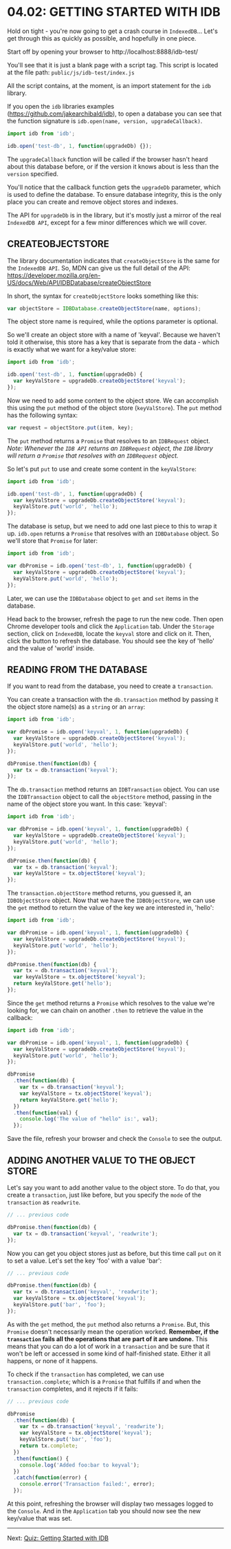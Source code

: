 # 04.02: GETTING STARTED WITH IDB

Hold on tight - you're now going to get a crash course in `IndexedDB`... Let's get through this as quickly as possible, and hopefully in one piece.

Start off by opening your browser to http://localhost:8888/idb-test/

You'll see that it is just a blank page with a script tag. This script is located at the file path: `public/js/idb-test/index.js`

All the script contains, at the moment, is an import statement for the `idb` library.

If you open the `idb` libraries examples (https://github.com/jakearchibald/idb), to open a database you can see that the function signature is `idb.open(name, version, upgradeCallback)`.

```js
import idb from 'idb';

idb.open('test-db', 1, function(upgradeDb) {});
```

The `upgradeCallback` function will be called if the browser hasn't heard about this database before, or if the version it knows about is less than the `version` specified.

You'll notice that the callback function gets the `upgradeDb` parameter, which is used to define the database. To ensure database integrity, this is the only place you can create and remove object stores and indexes.

The API for `upgradeDb` is in the library, but it's mostly just a mirror of the real `IndexedDB API`, except for a few minor differences which we will cover.

## CREATEOBJECTSTORE

The library documentation indicates that `createObjectStore` is the same for the `IndexedDB API`. So, MDN can give us the full detail of the API: https://developer.mozilla.org/en-US/docs/Web/API/IDBDatabase/createObjectStore

In short, the syntax for `createObjectStore` looks something like this:

```js
var objectStore = IDBDatabase.createObjectStore(name, options);
```

The object store name is required, while the options parameter is optional.

So we'll create an object store with a name of 'keyval'. Because we haven't told it otherwise, this store has a key that is separate from the data - which is exactly what we want for a key/value store:

```js
import idb from 'idb';

idb.open('test-db', 1, function(upgradeDb) {
  var keyValStore = upgradeDb.createObjectStore('keyval');
});
```

Now we need to add some content to the object store. We can accomplish this using the `put` method of the object store (`keyValStore`). The `put` method has the following syntax:

```js
var request = objectStore.put(item, key);
```

The `put` method returns a `Promise` that resolves to an `IDBRequest` object. _Note: Whenever the `IDB API` returns an `IDBRequest` object, the `IDB` library will return a `Promise` that resolves with an `IDBRequest` object._

So let's put `put` to use and create some content in the `keyValStore`:

```js
import idb from 'idb';

idb.open('test-db', 1, function(upgradeDb) {
  var keyValStore = upgradeDb.createObjectStore('keyval');
  keyValStore.put('world', 'hello');
});
```

The database is setup, but we need to add one last piece to this to wrap it up. `idb.open` returns a `Promise` that resolves with an `IDBDatabase` object. So we'll store that `Promise` for later:

```js
import idb from 'idb';

var dbPromise = idb.open('test-db', 1, function(upgradeDb) {
  var keyValStore = upgradeDb.createObjectStore('keyval');
  keyValStore.put('world', 'hello');
});
```

Later, we can use the `IDBDatabase` object to `get` and `set` items in the database.

Head back to the browser, refresh the page to run the new code. Then open Chrome developer tools and click the `Application` tab. Under the `Storage` section, click on `IndexedDB`, locate the `keyval` store and click on it. Then, click the button to refresh the database. You should see the key of 'hello' and the value of 'world' inside.

## READING FROM THE DATABASE

If you want to read from the database, you need to create a `transaction`.

You can create a transaction with the `db.transaction` method by passing it the object store name(s) as a `string` or an `array`:

```js
import idb from 'idb';

var dbPromise = idb.open('keyval', 1, function(upgradeDb) {
  var keyValStore = upgradeDb.createObjectStore('keyval');
  keyValStore.put('world', 'hello');
});

dbPromise.then(function(db) {
  var tx = db.transaction('keyval');
});
```

The `db.transaction` method returns an `IDBTransaction` object. You can use the `IDBTransaction` object to call the `objectStore` method, passing in the name of the object store you want. In this case: 'keyval':

```js
import idb from 'idb';

var dbPromise = idb.open('keyval', 1, function(upgradeDb) {
  var keyValStore = upgradeDb.createObjectStore('keyval');
  keyValStore.put('world', 'hello');
});

dbPromise.then(function(db) {
  var tx = db.transaction('keyval');
  var keyValStore = tx.objectStore('keyval');
});
```

The `transaction.objectStore` method returns, you guessed it, an `IDBObjectStore` object. Now that we have the `IDBObjectStore`, we can use the `get` method to return the value of the key we are interested in, 'hello':

```js
import idb from 'idb';

var dbPromise = idb.open('keyval', 1, function(upgradeDb) {
  var keyValStore = upgradeDb.createObjectStore('keyval');
  keyValStore.put('world', 'hello');
});

dbPromise.then(function(db) {
  var tx = db.transaction('keyval');
  var keyValStore = tx.objectStore('keyval');
  return keyValStore.get('hello');
});
```

Since the `get` method returns a `Promise` which resolves to the value we're looking for, we can chain on another `.then` to retrieve the value in the callback:

```js
import idb from 'idb';

var dbPromise = idb.open('keyval', 1, function(upgradeDb) {
  var keyValStore = upgradeDb.createObjectStore('keyval');
  keyValStore.put('world', 'hello');
});

dbPromise
  .then(function(db) {
    var tx = db.transaction('keyval');
    var keyValStore = tx.objectStore('keyval');
    return keyValStore.get('hello');
  })
  .then(function(val) {
    console.log('The value of "hello" is:', val);
  });
```

Save the file, refresh your browser and check the `Console` to see the output.

## ADDING ANOTHER VALUE TO THE OBJECT STORE

Let's say you want to add another value to the object store. To do that, you create a `transaction`, just like before, but you specify the `mode` of the `transaction` as `readwrite`.

```js
// ... previous code

dbPromise.then(function(db) {
  var tx = db.transaction('keyval', 'readwrite');
});
```

Now you can get you object stores just as before, but this time call `put` on it to set a value. Let's set the key 'foo' with a value 'bar':

```js
// ... previous code

dbPromise.then(function(db) {
  var tx = db.transaction('keyval', 'readwrite');
  var keyValStore = tx.objectStore('keyval');
  keyValStore.put('bar', 'foo');
});
```

As with the `get` method, the `put` method also returns a `Promise`. But, this `Promise` doesn't necessarily mean the operation worked. **Remember, if the `transaction` fails all the operations that are part of it are undone.** This means that you can do a lot of work in a `transaction` and be sure that it won't be left or accessed in some kind of half-finished state. Either it all happens, or none of it happens.

To check if the `transaction` has completed, we can use `transaction.complete`; which is a `Promise` that fulfills if and when the `transaction` completes, and it rejects if it fails:

```js
// ... previous code

dbPromise
  .then(function(db) {
    var tx = db.transaction('keyval', 'readwrite');
    var keyValStore = tx.objectStore('keyval');
    keyValStore.put('bar', 'foo');
    return tx.complete;
  })
  .then(function() {
    console.log('Added foo:bar to keyval');
  })
  .catch(function(error) {
    console.error('Transaction failed:', error);
  });
```

At this point, refreshing the browser will display two messages logged to the `Console`. And in the `Application` tab you should now see the new key/value that was set.

---

Next: [Quiz: Getting Started with IDB](./03-quiz-getting-started.md)
